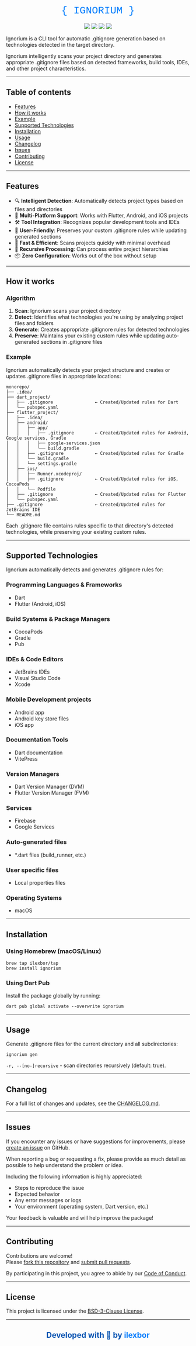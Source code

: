 <div align="center">

<h1 style="color:#027DFD; font-family: 'Courier New', 'Courier', monospace; font-weight: 200;">{ IGNORIUM }</h1>

[![](https://img.shields.io/github/v/release/ilexbor/ignorium?style=for-the-badge&logo=github&color=181717&label=GitHub%20Release)](https://github.com/ilexbor/ignorium)
[![](https://img.shields.io/pub/v/ignorium.svg?style=for-the-badge&logo=dart&color=0553B1&label=Pub%20Release)](https://pub.dev/packages/ignorium)
[![](https://img.shields.io/pub/dm/ignorium?style=for-the-badge&logo=dart&color=0553B1&label=Pub%20Downloads)](https://pub.dev/packages/ignorium)
![](https://img.shields.io/github/license/ilexbor/ignorium?style=for-the-badge&color=042B59&label=license)

</div>

Ignorium is a CLI tool for automatic .gitignore generation based on technologies detected in the target directory.

Ignorium intelligently scans your project directory and generates appropriate .gitignore files based on detected frameworks, build tools, IDEs, and other project characteristics.

---

## Table of contents

- [Features](#features)
- [How it works](#how-it-works)
- [Example](#example)
- [Supported Technologies](#supported-technologies)
- [Installation](#installation)
- [Usage](#usage)
- [Changelog](#changelog)
- [Issues](#issues)
- [Contributing](#contributing)
- [License](#license)

---

## Features

- 🔍 **Intelligent Detection**: Automatically detects project types based on files and directories
- 📁 **Multi-Platform Support**: Works with Flutter, Android, and iOS projects
- 🛠️ **Tool Integration**: Recognizes popular development tools and IDEs
- 👤 **User-Friendly**: Preserves your custom .gitignore rules while updating generated sections
- 🚀 **Fast & Efficient**: Scans projects quickly with minimal overhead
- 🔄 **Recursive Processing**: Can process entire project hierarchies
- 📦 **Zero Configuration**: Works out of the box without setup

---

## How it works

### Algorithm

1. **Scan**: Ignorium scans your project directory
2. **Detect**: Identifies what technologies you're using by analyzing project files and folders
3. **Generate**: Creates appropriate .gitignore rules for detected technologies
4. **Preserve**: Maintains your existing custom rules while updating auto-generated sections in .gitignore files

### Example

Ignorium automatically detects your project structure and creates or updates .gitignore files in appropriate locations:

```
monorepo/
├── .idea/
├── dart_project/
│   ├── .gitignore                ← Created/Updated rules for Dart
│   └── pubspec.yaml
├── flutter_project/
│   ├── .idea/
│   ├── android/
│   │   ├── app/
│   │   │   ├── .gitignore        ← Created/Updated rules for Android, Google services, Gradle
│   │   │   ├── google-services.json
│   │   │   └── build.gradle
│   │   ├── .gitignore            ← Created/Updated rules for Gradle
│   │   └── build.gradle
│   │   └── settings.gradle
│   ├── ios/
│   │   ├── Runner.xcodeproj/
│   │   ├── .gitignore            ← Created/Updated rules for iOS, CocoaPods
│   │   └── Podfile
│   ├── .gitignore                ← Created/Updated rules for Flutter
│   └── pubspec.yaml
├── .gitignore                    ← Created/Updated rules for JetBrains IDE
└── README.md
```

Each .gitignore file contains rules specific to that directory's detected technologies, while preserving your existing custom rules.

---

## Supported Technologies

Ignorium automatically detects and generates .gitignore rules for:

### Programming Languages & Frameworks
- Dart
- Flutter (Android, iOS)

### Build Systems & Package Managers
- CocoaPods
- Gradle
- Pub

### IDEs & Code Editors
- JetBrains IDEs
- Visual Studio Code
- Xcode

### Mobile Development projects
- Android app
- Android key store files
- iOS app

### Documentation Tools
- Dart documentation
- VitePress

### Version Managers
- Dart Version Manager (DVM)
- Flutter Version Manager (FVM)

### Services
- Firebase
- Google Services

### Auto-generated files
- *.dart files (build_runner, etc.)

### User specific files
- Local properties files

### Operating Systems
- macOS

---

## Installation

### Using Homebrew (macOS/Linux)

```shell
brew tap ilexbor/tap
brew install ignorium
```

### Using Dart Pub

Install the package globally by running:

```shell
dart pub global activate --overwrite ignorium
```

---

## Usage

Generate .gitignore files for the current directory and all subdirectories:

```shell
ignorium gen
```

`-r, --[no-]recursive` - scan directories recursively (default: true).

---

## Changelog

For a full list of changes and updates, see the [CHANGELOG.md](CHANGELOG.md).

---

## Issues

If you encounter any issues or have suggestions for improvements, please [create an issue](https://github.com/ilexbor/ignorium/issues/new/choose) on GitHub.

When reporting a bug or requesting a fix, please provide as much detail as possible to help understand the problem or idea.

Including the following information is highly appreciated:
- Steps to reproduce the issue
- Expected behavior
- Any error messages or logs
- Your environment (operating system, Dart version, etc.)

Your feedback is valuable and will help improve the package!

---

## Contributing

Contributions are welcome!  
Please [fork this repository](https://github.com/ilexbor/ignorium/fork) and [submit pull requests](https://github.com/ilexbor/ignorium/pulls).

By participating in this project, you agree to abide by our [Code of Conduct](CODE_OF_CONDUCT.md).

---

## License

This project is licensed under the [BSD-3-Clause License](LICENSE).

---

<div align="center">
  <h2 style="color:#0553B1;">
    Developed with 💙 by <a href="https://github.com/ilexbor" style="text-decoration:none; color:#027DFD;" onmouseover="this.style.color='#0553B1'" onmouseout="this.style.color='#027DFD'">ilexbor</a>
  </h2>
</div>

